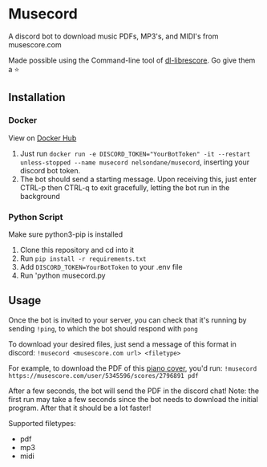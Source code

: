 # Musecord
A discord bot to download music PDFs, MP3's, and MIDI's from musescore.com

Made possible using the Command-line tool of [dl-librescore](https://github.com/LibreScore/dl-librescore). Go give them a ⭐

## Installation
### Docker
View on [Docker Hub](https://hub.docker.com/r/nelsondane/musecord)
1. Just run `docker run -e DISCORD_TOKEN="YourBotToken" -it --restart unless-stopped --name musecord nelsondane/musecord`, inserting your discord bot token.
2. The bot should send a starting message. Upon receiving this, just enter CTRL-p then CTRL-q to exit gracefully, letting the bot run in the background

### Python Script
Make sure python3-pip is installed
1. Clone this repository and cd into it
2. Run `pip install -r requirements.txt`
3. Add `DISCORD_TOKEN=YourBotToken` to your .env file
4. Run 'python musecord.py

## Usage
Once the bot is invited to your server, you can check that it's running by sending `!ping`, to which the bot should respond with `pong`

To download your desired files, just send a message of this format in discord:
`!musecord <musescore.com url> <filetype>`

For example, to download the PDF of this [piano cover](https://musescore.com/user/5345596/scores/2796891), you'd run:
`!musecord https://musescore.com/user/5345596/scores/2796891 pdf`

After a few seconds, the bot will send the PDF in the discord chat!
Note: the first run may take a few seconds since the bot needs to download the initial program. After that it should be a lot faster!

Supported filetypes:
- pdf
- mp3
- midi
